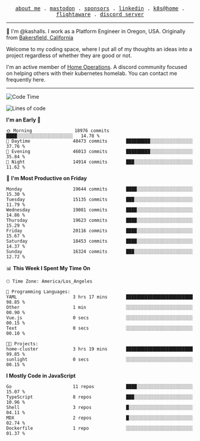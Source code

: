 <p align="center">
  <samp>
    <a href="https://jordanjones.org/">about me</a> .
    <a rel="me" href="https://mastodon.social/@kashall">mastodon</a> .
    <a href="https://github.com/sponsors/kashalls">sponsors</a> .
    <a href="https://linkedin.com/in/jordpjones">linkedin</a> .
    <a href="https://github.com/kashalls/home-cluster">k8s@home</a> .
    <a href="https://flightaware.com/adsb/stats/user/kashalls">flightaware</a> .
    <a href="https://discord.gg/V2WrCfqba9">discord server</a>
  </samp>
</p>

----------------------------------------------------------------

:wave: I'm @kashalls. I work as a Platform Engineer in Oregon, USA. Originally from [Bakersfield, California](https://maps.app.goo.gl/QQMtywTWghpXB6Tu6)

Welcome to my coding space, where I put all of my thoughts an ideas into a project regardless of whether they are good or not.

I'm an active member of [Home Operations](https://discord.gg/home-operations). A discord community focused on helping others with their kubernetes homelab. You can contact me frequently here.

----------------------------------------------------------------
<!--START_SECTION:waka-->
![Code Time](http://img.shields.io/badge/Code%20Time-2%2C442%20hrs%2015%20mins-blue)

![Lines of code](https://img.shields.io/badge/From%20Hello%20World%20I%27ve%20Written-14.3%20million%20lines%20of%20code-blue)

**I'm an Early 🐤** 

```text
🌞 Morning                18976 commits       ████░░░░░░░░░░░░░░░░░░░░░   14.78 % 
🌆 Daytime                48473 commits       █████████░░░░░░░░░░░░░░░░   37.76 % 
🌃 Evening                46013 commits       █████████░░░░░░░░░░░░░░░░   35.84 % 
🌙 Night                  14914 commits       ███░░░░░░░░░░░░░░░░░░░░░░   11.62 % 
```
📅 **I'm Most Productive on Friday** 

```text
Monday                   19644 commits       ████░░░░░░░░░░░░░░░░░░░░░   15.30 % 
Tuesday                  15135 commits       ███░░░░░░░░░░░░░░░░░░░░░░   11.79 % 
Wednesday                19081 commits       ████░░░░░░░░░░░░░░░░░░░░░   14.86 % 
Thursday                 19623 commits       ████░░░░░░░░░░░░░░░░░░░░░   15.29 % 
Friday                   20116 commits       ████░░░░░░░░░░░░░░░░░░░░░   15.67 % 
Saturday                 18453 commits       ████░░░░░░░░░░░░░░░░░░░░░   14.37 % 
Sunday                   16324 commits       ███░░░░░░░░░░░░░░░░░░░░░░   12.72 % 
```


📊 **This Week I Spent My Time On** 

```text
🕑︎ Time Zone: America/Los_Angeles

💬 Programming Languages: 
YAML                     3 hrs 17 mins       █████████████████████████   98.85 % 
Other                    1 min               ░░░░░░░░░░░░░░░░░░░░░░░░░   00.90 % 
Vue.js                   0 secs              ░░░░░░░░░░░░░░░░░░░░░░░░░   00.15 % 
Text                     0 secs              ░░░░░░░░░░░░░░░░░░░░░░░░░   00.10 % 

🐱‍💻 Projects: 
home-cluster             3 hrs 19 mins       █████████████████████████   99.85 % 
sunlight                 0 secs              ░░░░░░░░░░░░░░░░░░░░░░░░░   00.15 % 
```

**I Mostly Code in JavaScript** 

```text
Go                       11 repos            ████░░░░░░░░░░░░░░░░░░░░░   15.07 % 
TypeScript               8 repos             ███░░░░░░░░░░░░░░░░░░░░░░   10.96 % 
Shell                    3 repos             █░░░░░░░░░░░░░░░░░░░░░░░░   04.11 % 
MDX                      2 repos             █░░░░░░░░░░░░░░░░░░░░░░░░   02.74 % 
Dockerfile               1 repo              ░░░░░░░░░░░░░░░░░░░░░░░░░   01.37 % 
```




<!--END_SECTION:waka-->
